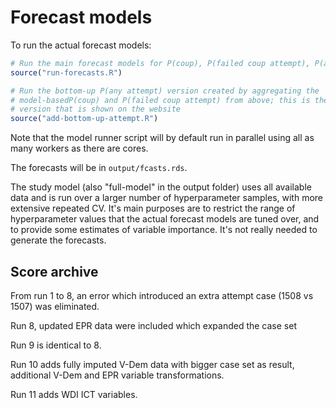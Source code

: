 Forecast models
===============

To run the actual forecast models:

```r
# Run the main forecast models for P(coup), P(failed coup attempt), P(any attempt)
source("run-forecasts.R")

# Run the bottom-up P(any attempt) version created by aggregating the 
# model-basedP(coup) and P(failed coup attempt) from above; this is the 
# version that is shown on the website
source("add-bottom-up-attempt.R")
```

Note that the model runner script will by default run in parallel using all as many workers as there are cores. 

The forecasts will be in `output/fcasts.rds`. 

The study model (also "full-model" in the output folder) uses all available data and is run over a larger number of hyperparameter samples, with more extensive repeated CV. It's main purposes are to restrict the range of hyperparameter values that the actual forecast models are tuned over, and to provide some estimates of variable importance. It's not really needed to generate the forecasts. 

## Score archive

From run 1 to 8, an error which introduced an extra attempt case (1508 vs 1507) was eliminated.

Run 8, updated EPR data were included which expanded the case set

Run 9 is identical to 8. 

Run 10 adds fully imputed V-Dem data with bigger case set as result, additional V-Dem and EPR variable transformations. 

Run 11 adds WDI ICT variables. 

